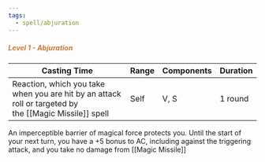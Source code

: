 ```yaml
---
tags:
  - spell/abjuration
---
```

##### *<span style="color:rgb(203, 123, 55)">Level 1 - Abjuration</span>*

| Casting Time                                                                                           | Range | Components | Duration |
| ------------------------------------------------------------------------------------------------------ | ----- | ---------- | -------- |
| Reaction, which you take when you are hit by an attack roll or targeted by the [[Magic Missile]] spell | Self  | V, S       | 1 round  |
An imperceptible barrier of magical force protects you. Until the start of your next turn, you have a +5 bonus to AC, including against the triggering attack, and you take no damage from [[Magic Missile]]
